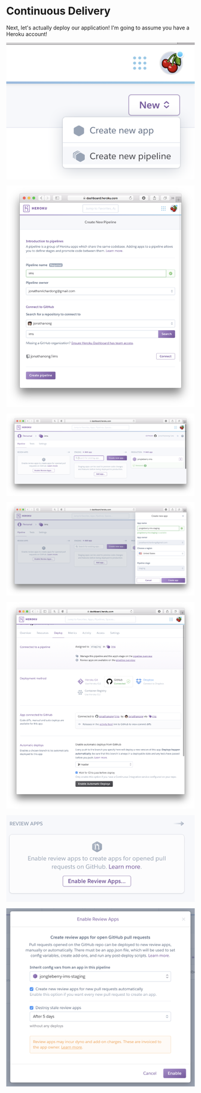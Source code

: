 
# Continuous Delivery

Next, let's actually deploy our application!
I'm going to assume you have a Heroku account!

![](./images/heroku/01-create-new-pipeline.png)

![](./images/heroku/02-create-new-pipeline-form.png)

![](./images/heroku/03-pipeline-overview.png)

![](./images/heroku/04-create-staging-app.png)

![](./images/heroku/05-connect-staging-app-to-github.png)

![](./images/heroku/06-enable-review-apps.png)

![](./images/heroku/07-enable-review-apps-form.png)
